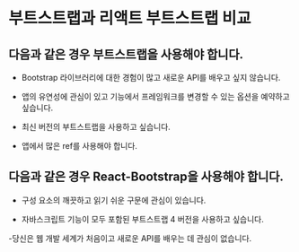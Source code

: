 # 부트스트랩과 리액트 부트스트랩 비교

## 다음과 같은 경우 부트스트랩을 사용해야 합니다.

- Bootstrap 라이브러리에 대한 경험이 많고 새로운 API를 배우고 싶지 않습니다.

- 앱의 유연성에 관심이 있고 기능에서 프레임워크를 변경할 수 있는 옵션을 예약하고 싶습니다.

- 최신 버전의 부트스트랩을 사용하고 싶습니다.

- 앱에서 많은 ref를 사용해야 합니다.

## 다음과 같은 경우 React-Bootstrap을 사용해야 합니다.

- 구성 요소의 깨끗하고 읽기 쉬운 구문에 관심이 있습니다.

- 자바스크립트 기능이 모두 포함된 부트스트랩 4 버전을 사용하고 싶습니다.

-당신은 웹 개발 세계가 처음이고 새로운 API를 배우는 데 관심이 없습니다.